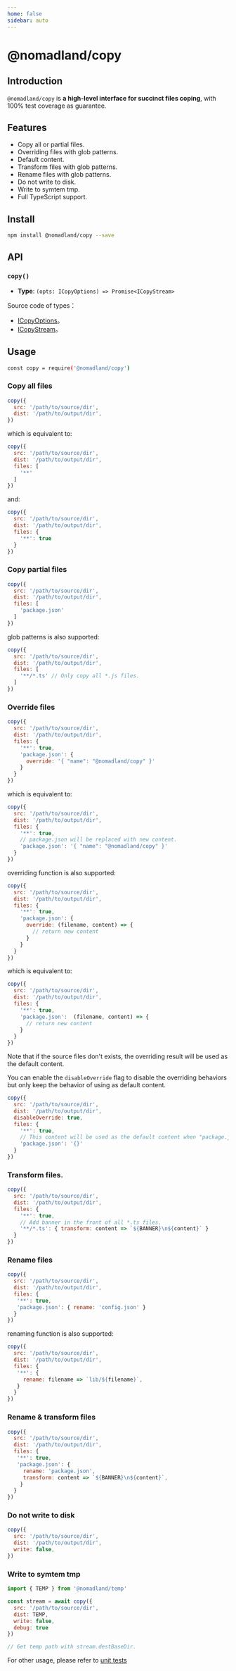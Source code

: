 ```yaml
---
home: false
sidebar: auto
---
```


# @nomadland/copy

## Introduction

`@nomadland/copy` is **a high-level interface for succinct files coping**, with 100% test coverage as guarantee.

## Features

- Copy all or partial files.
- Overriding files with glob patterns.
- Default content.
- Transform files with glob patterns.
- Rename files with glob patterns.
- Do not write to disk.
- Write to symtem tmp.
- Full TypeScript support.

## Install

```bash
npm install @nomadland/copy --save
```

## API

### `copy()`

- __Type__: `(opts: ICopyOptions) => Promise<ICopyStream>`

Source code of types：

- [ICopyOptions](https://github.com/ulivz/copyblob/master/src/interface.ts#L83)。 
- [ICopyStream](https://github.com/ulivz/copyblob/master/src/index.ts#L32)。 

## Usage

```bash
const copy = require('@nomadland/copy')
```

### Copy all files

```js
copy({
  src: '/path/to/source/dir',
  dist: '/path/to/output/dir',
})
```

which is equivalent to:

```js
copy({
  src: '/path/to/source/dir',
  dist: '/path/to/output/dir',
  files: [
    '**'
  ]
})
```

and: 

```js
copy({
  src: '/path/to/source/dir',
  dist: '/path/to/output/dir',
  files: {
    '**': true
  }
})
```

### Copy partial files

```js
copy({
  src: '/path/to/source/dir',
  dist: '/path/to/output/dir',
  files: [
    'package.json'
  ]
})
```

glob patterns is also supported:

```js
copy({
  src: '/path/to/source/dir',
  dist: '/path/to/output/dir',
  files: [
    '**/*.ts' // Only copy all *.js files.
  ]
})
```

### Override files

```js
copy({
  src: '/path/to/source/dir',
  dist: '/path/to/output/dir',
  files: {
    '**': true,
    'package.json': {
      override: '{ "name": "@nomadland/copy" }'
    }
  }
})
```

which is equivalent to:

```js
copy({
  src: '/path/to/source/dir',
  dist: '/path/to/output/dir',
  files: {
    '**': true,
    // package.json will be replaced with new content.
    'package.json': '{ "name": "@nomadland/copy" }'
  }
})
```

overriding function is also supported:

```js
copy({
  src: '/path/to/source/dir',
  dist: '/path/to/output/dir',
  files: {
    '**': true,
    'package.json': {
      override: (filename, content) => {
        // return new content
      }
    }
  }
})
```

which is equivalent to:


```js
copy({
  src: '/path/to/source/dir',
  dist: '/path/to/output/dir',
  files: {
    '**': true,
    'package.json':  (filename, content) => {
      // return new content
    }
  }
})
```

Note that if the source files don't exists, the overriding result will be used as the default content.

You can enable the `disableOverride` flag to disable the overriding behaviors but only keep the behavior of using as default content.

```js
copy({
  src: '/path/to/source/dir',
  dist: '/path/to/output/dir',
  disableOverride: true,
  files: {
    '**': true,
    // This content will be used as the default content when "package.json" doesn't exist.
    'package.json': '{}'
  }
})
```

### Transform files.

```js
copy({
  src: '/path/to/source/dir',
  dist: '/path/to/output/dir',
  files: {
    '**': true,
    // Add banner in the front of all *.ts files.
    '**/*.ts': { transform: content => `${BANNER}\n${content}` }
  }
})
```

### Rename files

```js
copy({
  src: '/path/to/source/dir',
  dist: '/path/to/output/dir',
  files: {
   '**': true,
   'package.json': { rename: 'config.json' }
  }
})
```

renaming function is also supported:

```js
copy({
  src: '/path/to/source/dir',
  dist: '/path/to/output/dir',
  files: {
   '**': {
     rename: filename => `lib/${filename}`,
   }
  }
})
```

### Rename & transform files

```js
copy({
  src: '/path/to/source/dir',
  dist: '/path/to/output/dir',
  files: {
   '**': true,
   'package.json': { 
     rename: 'package.json',
     transform: content => `${BANNER}\n${content}`,
    }
  }
})
```

### Do not write to disk

```js
copy({
  src: '/path/to/source/dir',
  dist: '/path/to/output/dir',
  write: false,
})
```

### Write to symtem tmp

```js
import { TEMP } from '@nomadland/temp'

const stream = await copy({
  src: '/path/to/source/dir',
  dist: TEMP,
  write: false,
  debug: true
})

// Get temp path with stream.destBaseDir.
```

For other usage, please refer to [unit tests](./__tests__)

